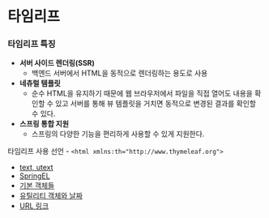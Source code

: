 # 타임리프

### 타임리프 특징
- **서버 사이드 렌더링(SSR)**
  - 백엔드 서버에서 HTML을 동적으로 렌더링하는 용도로 사용
- **네츄럴 템플릿**
  - 순수 HTML을 유지하기 때문에 웹 브라우저에서 파일을 직접 열어도 내용을 확인할 수 있고 서버를 통해 뷰 템플릿을 거치면 동적으로 변경된 결과를 확인할 수 있다.
- **스프링 통합 지원**
  - 스프링의 다양한 기능을 편리하게 사용할 수 있게 지원한다.

타임리프 사용 선언 - ``<html xmlns:th="http://www.thymeleaf.org">``

- [text, utext]()
- [SpringEL]()
- [기본 객체들]()
- [유틸리티 객체와 날짜]()
- [URL 링크]()